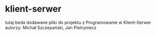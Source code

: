 # klient-serwer
tutaj beda dodawane pliki do projektu z Programowanie w Klient-Serwer
autorzy: Michał Szczepański, Jan Pietryniecz
